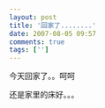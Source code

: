 ```yaml
---
layout: post
title: '回家了........'
date: 2007-08-05 09:57
comments: true
tags: ['']
---
```


今天回家了。。呵呵

还是家里的床好。。。

